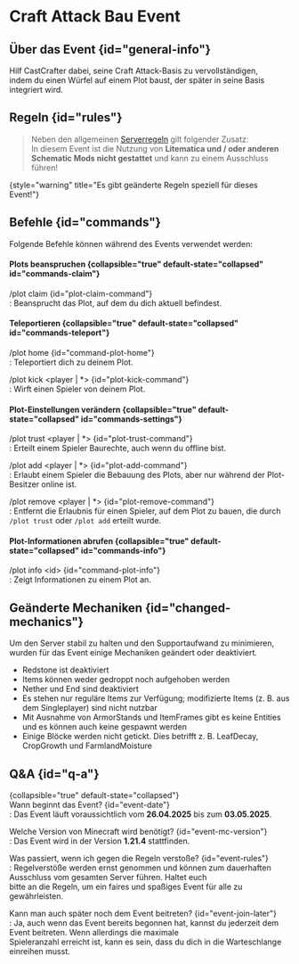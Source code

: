 <primary-label ref="event-running"/>  
<secondary-label ref="craft-attack-build-event-mc-version"/>  
<secondary-label ref="craft-attack-build-event-date"/>  

# Craft Attack Bau Event

## Über das Event {id="general-info"}
Hilf CastCrafter dabei, seine Craft Attack-Basis zu vervollständigen,   
indem du einen Würfel auf einem Plot baust, der später in seine Basis integriert wird.

## Regeln {id="rules"}

> Neben den allgemeinen [Serverregeln](rules.md) gilt folgender Zusatz: \
> In diesem Event ist die Nutzung von **Litematica und / oder anderen Schematic Mods nicht gestattet** und kann zu einem
> Ausschluss führen!
>
{style="warning" title="Es gibt geänderte Regeln speziell für dieses Event!"}

## Befehle {id="commands"}
Folgende Befehle können während des Events verwendet werden:

#### Plots beanspruchen {collapsible="true" default-state="collapsed" id="commands-claim"}

/plot claim {id="plot-claim-command"}  
: Beansprucht das Plot, auf dem du dich aktuell befindest.

#### Teleportieren {collapsible="true" default-state="collapsed" id="commands-teleport"}

/plot home {id="command-plot-home"}  
: Teleportiert dich zu deinem Plot.

/plot kick &lt;player | *&gt; {id="plot-kick-command"}  
: Wirft einen Spieler von deinem Plot.

#### Plot-Einstellungen verändern {collapsible="true" default-state="collapsed" id="commands-settings"}

/plot trust &lt;player | *&gt; {id="plot-trust-command"}  
: Erteilt einem Spieler Baurechte, auch wenn du offline bist.

/plot add &lt;player | *&gt; {id="plot-add-command"}  
: Erlaubt einem Spieler die Bebauung des Plots, aber nur während der Plot-Besitzer online ist.

/plot remove &lt;player | *&gt; {id="plot-remove-command"}  
: Entfernt die Erlaubnis für einen Spieler, auf dem Plot zu bauen, die durch `/plot trust` oder `/plot add` erteilt
wurde.

#### Plot-Informationen abrufen {collapsible="true" default-state="collapsed" id="commands-info"}

/plot info &lt;id&gt; {id="command-plot-info"}  
: Zeigt Informationen zu einem Plot an.

## Geänderte Mechaniken {id="changed-mechanics"}
Um den Server stabil zu halten und den Supportaufwand zu minimieren, wurden für das Event einige Mechaniken geändert oder deaktiviert.

- Redstone ist deaktiviert
- Items können weder gedroppt noch aufgehoben werden
- Nether und End sind deaktiviert
- Es stehen nur reguläre Items zur Verfügung; modifizierte Items (z. B. aus dem Singleplayer) sind nicht nutzbar
- Mit Ausnahme von ArmorStands und ItemFrames gibt es keine Entities und es können auch keine gespawnt werden
- Einige Blöcke werden nicht getickt. Dies betrifft z. B. LeafDecay, CropGrowth und FarmlandMoisture

## Q&amp;A {id="q-a"}

{collapsible="true" default-state="collapsed"}  
Wann beginnt das Event? {id="event-date"}  
: Das Event läuft voraussichtlich vom **26.04.2025** bis zum **03.05.2025**.

Welche Version von Minecraft wird benötigt? {id="event-mc-version"}  
: Das Event wird in der Version **1.21.4** stattfinden.

Was passiert, wenn ich gegen die Regeln verstoße? {id="event-rules"}  
: Regelverstöße werden ernst genommen und können zum dauerhaften Ausschluss vom gesamten Server führen. Haltet euch  
bitte an die Regeln, um ein faires und spaßiges Event für alle zu gewährleisten.

Kann man auch später noch dem Event beitreten? {id="event-join-later"}  
: Ja, auch wenn das Event bereits begonnen hat, kannst du jederzeit dem Event beitreten. Wenn allerdings die maximale  
Spieleranzahl erreicht ist, kann es sein, dass du dich in die Warteschlange einreihen musst.